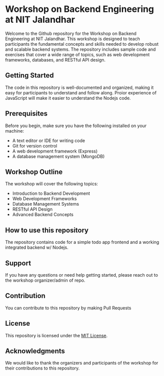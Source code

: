 # Workshop on Backend Engineering at NIT Jalandhar

Welcome to the Github repository for the Workshop on Backend Engineering at NIT Jalandhar. This workshop is designed to teach participants the fundamental concepts and skills needed to develop robust and scalable backend systems. The repository includes sample code and exercises that cover a wide range of topics, such as web development frameworks, databases, and RESTful API design.

## Getting Started

The code in this repository is well-documented and organized, making it easy for participants to understand and follow along. Proior experience of JavaScript will make it easier to understand the Nodejs code.

## Prerequisites

Before you begin, make sure you have the following installed on your machine:

- A text editor or IDE for writing code
- Git for version control
- A web development framework (Express)
- A database management system (MongoDB)

## Workshop Outline

The workshop will cover the following topics:

- Introduction to Backend Development
- Web Development Frameworks
- Database Management Systems
- RESTful API Design
- Advanced Backend Concepts

## How to use this repository

The repository contains code for a simple todo app frontend and a working integrated backend w/ Nodejs.

## Support

If you have any questions or need help getting started, please reach out to the workshop organizer/admin of repo.

## Contribution

You can contribute to this repository by making Pull Requests

## License

This repository is licensed under the [MIT License](https://opensource.org/licenses/MIT).

## Acknowledgments

We would like to thank the organizers and participants of the workshop for their contributions to this repository.
